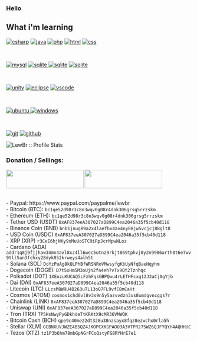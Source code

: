 ### Hello

<!--
**LewBr/LewBr** is a ✨ _special_ ✨ repository because its `README.md` (this file) appears on your GitHub profile.

Here are some ideas to get you started:

- 🔭 I’m currently working on ...
- 🌱 I’m currently learning ...
- 👯 I’m looking to collaborate on ...
- 🤔 I’m looking for help with ...
- 💬 Ask me about ...
- 📫 How to reach me: ...
- 😄 Pronouns: ...
- ⚡ Fun fact: ...
-->

## What i'm learning

<p align="left">
<a href=""><img src="https://img.shields.io/badge/csharp-darkgreen.svg?style=for-the-badge&logo=csharp&logoColor=darkgreen&labelColor=ffffff" alt="csharp"></a>
<a href=""><img src="https://img.shields.io/badge/java-red.svg?style=for-the-badge&logo=java&logoColor=red&labelColor=ffffff" alt="java"></a>
<a href=""><img src="https://img.shields.io/badge/php-0768a8.svg?style=for-the-badge&logo=php&logoColor=0768a8&labelColor=ffffff" alt="php"></a>
  <a href=""><img src="https://img.shields.io/badge/html-orange.svg?style=for-the-badge&logo=html&logoColor=orange&labelColor=ffffff" alt="html"></a>
<a href=""><img src="https://img.shields.io/badge/css-blue.svg?style=for-the-badge&logo=css&logoColor=blue&labelColor=ffffff" alt="css"></a>
</p>
<br>
<p align="left">
<a href=""><img src="https://img.shields.io/badge/mysql-3aabe8.svg?style=for-the-badge&logo=mysql&logoColor=3aabe8&labelColor=ffffff" alt="mysql"></a>
<a href=""><img src="https://img.shields.io/badge/sqlite-1daede.svg?style=for-the-badge&logo=sqlite&logoColor=1daede&labelColor=ffffff" alt="sqlite">
<a href=""><img src="https://img.shields.io/badge/mongodb-green.svg?style=for-the-badge&logo=mongodb&logoColor=green&labelColor=ffffff" alt="sqlite"></a>
<a href=""><img src="https://img.shields.io/badge/redis-red.svg?style=for-the-badge&logo=redis&logoColor=red&labelColor=ffffff" alt="sqlite"></a>
</p><br>

<p align="left">
  <a href=""><img src="https://img.shields.io/badge/unity-black.svg?style=for-the-badge&logo=unity&logoColor=black&labelColor=ffffff" alt="unity"></a>
<a href=""><img src="https://img.shields.io/badge/eclipse-f7873b.svg?style=for-the-badge&logo=eclipse&logoColor=f7873b&labelColor=ffffff" alt="eclipse"></a>
<a href="">
<img src="https://img.shields.io/badge/vscode-blue.svg?style=for-the-badge&logo=visual-studio-code&labelColor=ffffff&logoColor=blue" alt="vscode">
</a>
  
</p><br>

<p align="left">
<a href="">
<img src="https://img.shields.io/badge/ubuntu-f7873b.svg?style=for-the-badge&logo=ubuntu&labelColor=ffffff&logoColor=f7873b" alt="ubuntu">
</a>
<a href=""><img src="https://img.shields.io/badge/windows-3795fa.svg?style=for-the-badge&logo=windows&logoColor=3795fa&labelColor=ffffff" alt="windows"></a>
</p><br>

<p align="left">
<a href=""><img src="https://img.shields.io/badge/git-F05032.svg?style=for-the-badge&logo=git&logoColor=F05032&labelColor=ffffff" alt="git"></a>
<a href=""><img src="https://img.shields.io/badge/github-211F1F.svg?style=for-the-badge&logo=github&logoColor=211F1F&labelColor=ffffff" alt="github"></a>

</p>
<p align="left"><img src="https://github-readme-stats.vercel.app/api?username=LewBr&show_icons=true&theme=synthwave" alt="LewBr :: Profile Stats" /></p>

<h3 align="left">Donation / Sellings:</h3>
<p><a href="https://www.buymeacoffee.com/lewbr"> <img align="left" src="https://cdn.buymeacoffee.com/buttons/v2/default-yellow.png" height="50" width="210"/></a>
<a href="https://www.patreon.com/bePatron?u=60790069"> <img height="50" width="210" src="https://s3-us-west-1.amazonaws.com/widget-images/become-patron-widget-medium%402x.png">
</a></p><br>
- Paypal: https://www.paypal.com/paypalme/lewbr<br>
- Bitcoin (BTC): <code>bc1qe52d98r3c8n3wqv0g08r4dnk306grsg5rrzskm</code><br>
- Ethereum (ETH): <code>bc1qe52d98r3c8n3wqv0g08r4dnk306grsg5rrzskm</code><br>
- Tether USD (USDT) <code>0xAF837eeA307027aD899C4ea2046a35f5cb40d118</code><br>
- Binance Coin (BNB) <code>bnb1jnug89a2x4laefhx4av4ny08jw5vcjcj88glt8</code><br>
- USD Coin (USDC) <code>0xAF837eeA307027aD899C4ea2046a35f5cb40d118</code><br>
- XRP (XRP) <code>r3CeE6hjNKy9xMuUoSTC9iRpJcrNpwNLoz</code><br>
- Cardano (ADA) <code>addr1q8j9fjjhaw34mn4avl8xz4ll6wec5utnz9rkjt869tphvj0y2n9906arth8t6e7wv9tll5an3fchxy28dyk052krweys4alh5t</code><br>
- Solana (SOL) <code>DoYzPuAg8kQLPhBfWRSNRoVMwsyfgKbUyNfqBaeHqyhm</code><br>
- Dogecoin (DOGE): <code>D7t5xHm5M3oUjn2fa4eh7vTx9QY2Tznhqc</code><br>
- Polkadot (DOT) <code>1XEuzuKUCAQ5LFzhFqsGBPQwu4rLETHFcxq12J2aCjAgYjb</code><br>
- Dai (DAI) <code>0xAF837eeA307027aD899C4ea2046a35f5cb40d118</code><br>
- Litecoin (LTC) <code>LLcsM8W9U4D263uTL13oQ7FL9vfC8mCaHt</code><br>
- Cosmos (ATOM) <code>cosmos1chd0vl8v3s9n5y5azvvdzn3us8umdgvncggs7r</code><br>
- Chainlink (LINK) <code>0xAF837eeA307027aD899C4ea2046a35f5cb40d118</code><br>
- Uniswap (UNI) <code>0xAF837eeA307027aD899C4ea2046a35f5cb40d118</code><br>
- Tron (TRX) <code>TP5HsNwyPyGDkhdeTtKRKtX9cMR36VMWQK</code><br>
- Bitcoin Cash (BCH) <code>qpe9c40me22dt328u38nzsayx8fqz8ezwchx0rla5h</code><br>
- Stellar (XLM) <code>GCBNXUVJWZE4B5QZ4JKOPCXKGPAOO3A3VTPR275WZ6QJFYQYH4AQHHUC</code><br>
- Tezos (XTZ) <code>tz1P3b6hm78mbGpNGrFCoQstyFG8RYHrE7e1</code>
